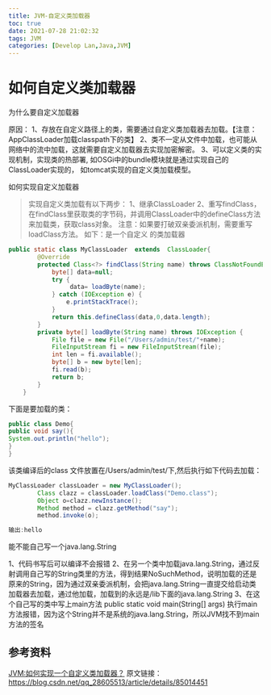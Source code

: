 ```yaml
---
title: JVM-自定义类加载器
toc: true
date: 2021-07-28 21:02:32
tags: JVM
categories: [Develop Lan,Java,JVM]
---
```


# 如何自定义类加载器

为什么要自定义加载器

原因：
1、存放在自定义路径上的类，需要通过自定义类加载器去加载。【注意：AppClassLoader加载classpath下的类】
2、类不一定从文件中加载，也可能从网络中的流中加载，这就需要自定义加载器去实现加密解密。
3、可以定义类的实现机制，实现类的热部署,
如OSGi中的bundle模块就是通过实现自己的ClassLoader实现的，
如tomcat实现的自定义类加载模型。

如何实现自定义加载器

> 实现自定义类加载有以下两步：
1、继承ClassLoader
2、重写findClass，在findClass里获取类的字节码，并调用ClassLoader中的defineClass方法来加载类，获取class对象。
注意：如果要打破双亲委派机制，需要重写loadClass方法。
如下：是一个自定义 的类加载器

```java
public static class MyClassLoader  extends  ClassLoader{
        @Override
        protected Class<?> findClass(String name) throws ClassNotFoundException {
            byte[] data=null;
            try {
                 data= loadByte(name);
            } catch (IOException e) {
                e.printStackTrace();
            }
            return this.defineClass(data,0,data.length);
        }
        private byte[] loadByte(String name) throws IOException {
            File file = new File("/Users/admin/test/"+name);
            FileInputStream fi = new FileInputStream(file);
            int len = fi.available();
            byte[] b = new byte[len];
            fi.read(b);
            return b;
        }
    }
```


下面是要加载的类：

```java
public class Demo{
public void say(){
System.out.println("hello");
}
}
```

该类编译后的class 文件放置在/Users/admin/test/下,然后执行如下代码去加载：

```java
MyClassLoader classLoader = new MyClassLoader();
        Class clazz = classLoader.loadClass("Demo.class");
        Object o=clazz.newInstance();
        Method method = clazz.getMethod("say");
        method.invoke(o);

输出:hello
```

能不能自己写一个java.lang.String

1、代码书写后可以编译不会报错
2、在另一个类中加载java.lang.String，通过反射调用自己写的String类里的方法，得到结果NoSuchMethod，说明加载的还是原来的String，因为通过双亲委派机制，会把java.lang.String一直提交给启动类加载器去加载，通过他加载，加载到的永远是/lib下面的java.lang.String
3、在这个自己写的类中写上main方法
public static void main(String[] args)
执行main方法报错，因为这个String并不是系统的java.lang.String，所以JVM找不到main方法的签名




## 参考资料
[JVM:如何实现一个自定义类加载器？](https://blog.csdn.net/qq_28605513/article/details/85014451)
原文链接：https://blog.csdn.net/qq_28605513/article/details/85014451